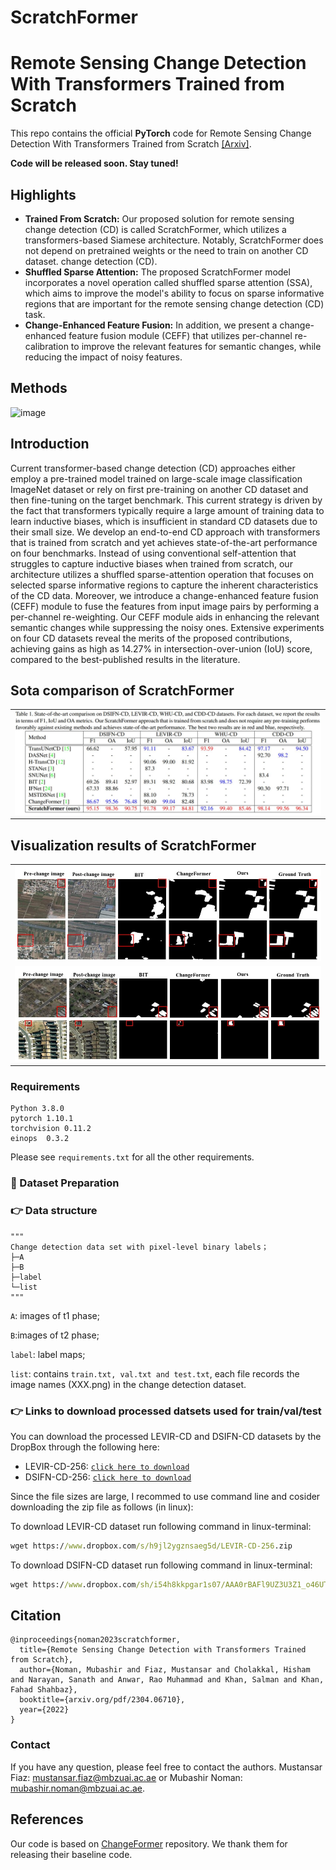 # ScratchFormer

# Remote Sensing Change Detection With Transformers Trained from Scratch
This repo contains the official **PyTorch** code for Remote Sensing Change Detection With Transformers Trained from Scratch [[Arxiv]](https://arxiv.org/pdf/2304.06710.pdf). 

**Code will be released soon. Stay tuned!**

Highlights
-----------------
- **Trained From Scratch:** Our proposed solution for remote sensing change detection (CD) is called ScratchFormer, which utilizes a transformers-based Siamese architecture. Notably, ScratchFormer does not depend on pretrained weights or the need to train on another CD dataset.
change detection (CD).
- **Shuffled Sparse Attention:** The proposed ScratchFormer model incorporates a novel operation called shuffled sparse attention (SSA), which aims to improve the model's ability to focus on sparse informative regions that are important for the remote sensing change detection (CD) task.
- **Change-Enhanced Feature Fusion:** In addition, we present a change-enhanced feature fusion module (CEFF) that utilizes per-channel re-calibration to improve the relevant features for semantic changes, while reducing the impact of noisy features.

Methods
-----------------
<img width="1096" alt="image" src="https://github.com/mustansarfiaz/ScratchFormer/blob/main/demo/proposed_framework.jpg">

Introduction
-----------------
Current transformer-based change detection (CD) approaches either employ a pre-trained model trained on large-scale image classification ImageNet dataset or rely on first pre-training on another CD dataset and then fine-tuning on the target benchmark. This current strategy is driven by the fact that transformers typically require a large amount of training data to learn inductive biases, which is insufficient in standard CD datasets due to their small size. We develop an end-to-end CD approach with transformers that is trained from scratch and yet achieves state-of-the-art performance on four benchmarks. Instead of using conventional self-attention that struggles to capture inductive biases when trained from scratch, our architecture utilizes a shuffled sparse-attention operation that focuses on selected sparse informative regions to capture the inherent characteristics of the CD data. Moreover, we introduce a change-enhanced feature fusion (CEFF) module to fuse the features from input image pairs by performing a per-channel re-weighting. Our CEFF module aids in enhancing the relevant semantic changes while suppressing the noisy ones. Extensive experiments on four CD datasets reveal the merits of the proposed contributions, achieving gains as high as 14.27% in intersection-over-union (IoU) score, compared to the best-published results in the literature.

Sota comparison of ScratchFormer
-----------------

<table>
  <tr>
    <td><img src="demo/Sota_Comparison.JPG"></td>
  </tr>
</table>

Visualization results of ScratchFormer
-----------------

<table>
  <tr>
    <td><img src="demo/comparison_on_DSIFN.jpg"></td>
  </tr>
  <tr>
    <td><img src="demo/comparison_on_Levir.jpg"></td>
  </tr>
</table>

### Requirements
```
Python 3.8.0
pytorch 1.10.1
torchvision 0.11.2
einops  0.3.2
```

Please see `requirements.txt` for all the other requirements.

### :speech_balloon: Dataset Preparation

### :point_right: Data structure

```
"""
Change detection data set with pixel-level binary labels；
├─A
├─B
├─label
└─list
"""
```

`A`: images of t1 phase;

`B`:images of t2 phase;

`label`: label maps;

`list`: contains `train.txt, val.txt and test.txt`, each file records the image names (XXX.png) in the change detection dataset.

### :point_right: Links to download processed datsets used for train/val/test

You can download the processed LEVIR-CD and DSIFN-CD datasets by the DropBox through the following here:

- LEVIR-CD-256: [`click here to download`](https://www.dropbox.com/sh/lnjxpflvgjijwoj/AAAgWr3xgOjqtTWPVpbLVcfNa?dl=0)
- DSIFN-CD-256: [`click here to download`](https://www.dropbox.com/sh/i54h8kkpgar1s07/AACK5_jLGS3cP9ocgOMEUJcNa?dl=0)

Since the file sizes are large, I recommed to use command line and cosider downloading the zip file as follows (in linux):

To download LEVIR-CD dataset run following command in linux-terminal:
```cmd
wget https://www.dropbox.com/s/h9jl2ygznsaeg5d/LEVIR-CD-256.zip
```
To download DSIFN-CD dataset run following command in linux-terminal:
```cmd
wget https://www.dropbox.com/sh/i54h8kkpgar1s07/AAA0rBAFl9UZ3U3Z1_o46UT0a/DSIFN-CD-256.zip
```

## Citation

```
@inproceedings{noman2023scratchformer,
  title={Remote Sensing Change Detection with Transformers Trained from Scratch},
  author={Noman, Mubashir and Fiaz, Mustansar and Cholakkal, Hisham and Narayan, Sanath and Anwar, Rao Muhammad and Khan, Salman and Khan, Fahad Shahbaz},
  booktitle={arxiv.org/pdf/2304.06710}, 
  year={2022}
}
```

### Contact

If you have any question, please feel free to contact the authors. Mustansar Fiaz: [mustansar.fiaz@mbzuai.ac.ae](mailto:mustansar.fiaz@mbzuai.ac.ae) or Mubashir Noman: [mubashir.noman@mbzuai.ac.ae](mailto:mubashir.noman@mbzuai.ac.ae).

## References
Our code is based on [ChangeFormer](https://github.com/wgcban/ChangeFormer) repository. 
We thank them for releasing their baseline code.
